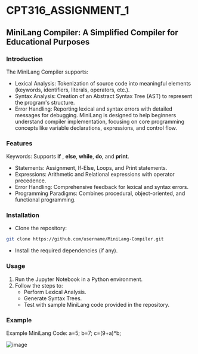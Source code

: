 # CPT316_ASSIGNMENT_1
## MiniLang Compiler: A Simplified Compiler for Educational Purposes

### Introduction
The MiniLang Compiler supports:

- Lexical Analysis: Tokenization of source code into meaningful elements (keywords, identifiers, literals, operators, etc.).
- Syntax Analysis: Creation of an Abstract Syntax Tree (AST) to represent the program's structure.
- Error Handling: Reporting lexical and syntax errors with detailed messages for debugging.
MiniLang is designed to help beginners understand compiler implementation, focusing on core programming concepts like variable declarations, expressions, and control flow.

### Features
Keywords: Supports **if** , **else**, **while**, **do**, and **print**.
- Statements: Assignment, If-Else, Loops, and Print statements.
- Expressions: Arithmetic and Relational expressions with operator precedence.
- Error Handling: Comprehensive feedback for lexical and syntax errors.
- Programming Paradigms: Combines procedural, object-oriented, and functional programming.

### Installation
- Clone the repository:
```bash
git clone https://github.com/username/MiniLang-Compiler.git
```
- Install the required dependencies (if any).

### Usage
1) Run the Jupyter Notebook in a Python environment.
2) Follow the steps to:
    - Perform Lexical Analysis.
    - Generate Syntax Trees.
    - Test with sample MiniLang code provided in the repository.


### Example
Example MiniLang Code:
a=5; b=7; c=(9+a)*b;

![image](https://github.com/user-attachments/assets/1a880515-a672-47c0-9c68-9ec015dc1060)






